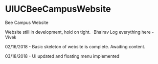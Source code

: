 # UIUCBeeCampusWebsite
Bee Campus Website

Website still in development, hold on tight. -Bhairav
Log everything here -Vivek

02/16/2018 - Basic skeleton of website is complete. Awaiting content.

03/18/2018 - UI updated and floating menu implemented
